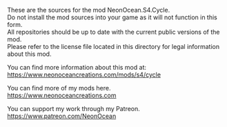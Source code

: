 These are the sources for the mod NeonOcean.S4.Cycle.  
Do not install the mod sources into your game as it will not function in this form.  
All repositories should be up to date with the current public versions of the mod.  
Please refer to the license file located in this directory for legal information about this mod.  


You can find more information about this mod at:  
https://www.neonoceancreations.com/mods/s4/cycle

You can find more of my mods here.  
https://www.neonoceancreations.com

You can support my work through my Patreon.  
https://www.patreon.com/NeonOcean
